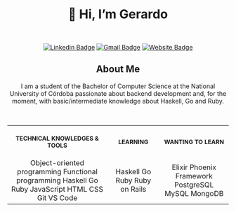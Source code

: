 <div align="center">
  
  # 👋 Hi, I’m Gerardo
  
<br>
  
[![Linkedin Badge](https://img.shields.io/badge/-Gerardo_Catalas-blue?style=flat-square&logo=linkedin&logoColor=white&link=https://www.linkedin.com/in/gerardocatalas/)](https://www.linkedin.com/in/gerardocatalas/)
[![Gmail Badge](https://img.shields.io/badge/-gerardo@catalasjuin.com-red?style=flat-square&logo=gmail&logoColor=white&link=https://www.linkedin.com/in/gerardocatalas/)](mailto:gerardo@catalasjuin.com)
[![Website Badge](https://img.shields.io/badge/-www.catalasjuin.com-17a589?style=flat-square&logo=website&logoColor=white&link=https://www.catalasjuin.com)](https://www.catalasjuin.com)

</div>
<div align="center">

  ## About Me
  
  I am a student of the Bachelor of Computer Science at the National University of Córdoba passionate about backend development and, for the moment, with basic/intermediate knowledge about Haskell, Go and Ruby.

<br>
</div>

<table>  
<tr>  
<th align="center">
<img width="294" height="1">
<p>
<small>
TECHNICAL KNOWLEDGES & TOOLS
</small>
</p>
</th>
  
<th align="center">
<img width="294" height="1">
<p>
<small>
LEARNING
</small>
</p>
</th>
  
<th align="center">
<img width="294" height="1">
<p>
<small>
WANTING TO LEARN
</small>
</p>
</th>
</tr>
  
<tr>
<td align="center">
  Object-oriented programming
  Functional programming
  Haskell
  Go
  Ruby
  JavaScript
  HTML
  CSS
  Git
  VS Code
</td>
  
<td align="center">
  Haskell
  Go
  Ruby
  Ruby on Rails
</td>
  
<td align="center">
  Elixir
  Phoenix Framework
  PostgreSQL
  MySQL
  MongoDB
</td>
</tr>  
</table>
